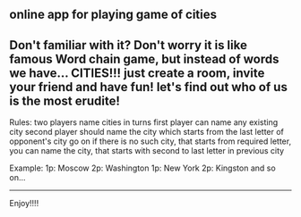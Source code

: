 online app for playing game of cities
---------------------------------------------------------------------------
Don't familiar with it?
Don't worry it is like famous Word chain game, but
instead of words we have... CITIES!!!
just create a room, invite your friend and have fun!
let's find out who of us is the most erudite!
---------------------------------------------------------------------------

Rules:
two players name cities in turns
first player can name any existing city
second player should name the city which starts from the last letter
of opponent's city
go on
if there is no such city, that starts from required letter, you can
name the city, that starts with second to last letter in previous city

Example:
1p: Moscow
2p: Washington
1p: New York
2p: Kingston
and so on...

---------------------------------------------------------------------------

Enjoy!!!!
